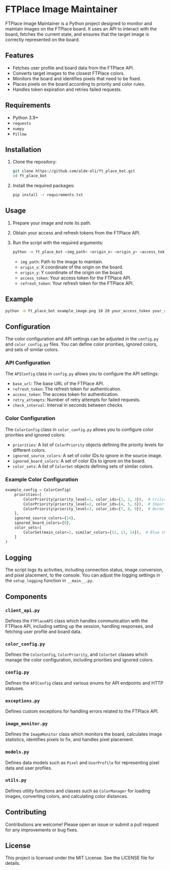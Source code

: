 # FTPlace Image Maintainer

FTPlace Image Maintainer is a Python project designed to monitor and maintain images on the FTPlace board. It uses an API to interact with the board, fetches the current state, and ensures that the target image is correctly represented on the board.

## Features

- Fetches user profile and board data from the FTPlace API.
- Converts target images to the closest FTPlace colors.
- Monitors the board and identifies pixels that need to be fixed.
- Places pixels on the board according to priority and color rules.
- Handles token expiration and retries failed requests.

## Requirements

- Python 3.9+
- `requests`
- `numpy`
- `Pillow`

## Installation

1. Clone the repository:
    ```sh
    git clone https://github.com/alde-oli/ft_place_bot.git
    cd ft_place_bot
    ```

2. Install the required packages:
    ```sh
    pip install -r requirements.txt
    ```

## Usage

1. Prepare your image and note its path.
2. Obtain your access and refresh tokens from the FTPlace API.
3. Run the script with the required arguments:
    ```sh
    python -m ft_place_bot <img_path> <origin_x> <origin_y> <access_token> <refresh_token>
    ```

    - `img_path`: Path to the image to maintain.
    - `origin_x`: X coordinate of the origin on the board.
    - `origin_y`: Y coordinate of the origin on the board.
    - `access_token`: Your access token for the FTPlace API.
    - `refresh_token`: Your refresh token for the FTPlace API.

## Example

```sh
python -m ft_place_bot example_image.png 10 20 your_access_token your_refresh_token
```

## Configuration

The color configuration and API settings can be adjusted in the `config.py` and `color_config.py` files. You can define color priorities, ignored colors, and sets of similar colors.

### API Configuration

The `APIConfig` class in `config.py` allows you to configure the API settings:

- `base_url`: The base URL of the FTPlace API.
- `refresh_token`: The refresh token for authentication.
- `access_token`: The access token for authentication.
- `retry_attempts`: Number of retry attempts for failed requests.
- `check_interval`: Interval in seconds between checks.

### Color Configuration

The `ColorConfig` class in `color_config.py` allows you to configure color priorities and ignored colors:

- `priorities`: A list of `ColorPriority` objects defining the priority levels for different colors.
- `ignored_source_colors`: A set of color IDs to ignore in the source image.
- `ignored_board_colors`: A set of color IDs to ignore on the board.
- `color_sets`: A list of `ColorSet` objects defining sets of similar colors.

### Example Color Configuration

```python
example_config = ColorConfig(
    priorities=[
        ColorPriority(priority_level=1, color_ids={1, 2, 3}),  # Critical colors
        ColorPriority(priority_level=2, color_ids={4, 5, 6}),  # Important colors
        ColorPriority(priority_level=3, color_ids={7, 8, 9}),  # Normal colors
    ],
    ignored_source_colors={14},
    ignored_board_colors={0},
    color_sets=[
        ColorSet(main_color=2, similar_colors={12, 13, 14}),  # Blue shades
    ]
)
```

## Logging

The script logs its activities, including connection status, image conversion, and pixel placement, to the console. You can adjust the logging settings in the `setup_logging` function in `__main__.py`.

## Components

### `client_api.py`

Defines the `FTPlaceAPI` class which handles communication with the FTPlace API, including setting up the session, handling responses, and fetching user profile and board data.

### `color_config.py`

Defines the `ColorConfig`, `ColorPriority`, and `ColorSet` classes which manage the color configuration, including priorities and ignored colors.

### `config.py`

Defines the `APIConfig` class and various enums for API endpoints and HTTP statuses.

### `exceptions.py`

Defines custom exceptions for handling errors related to the FTPlace API.

### `image_monitor.py`

Defines the `ImageMonitor` class which monitors the board, calculates image statistics, identifies pixels to fix, and handles pixel placement.

### `models.py`

Defines data models such as `Pixel` and `UserProfile` for representing pixel data and user profiles.

### `utils.py`

Defines utility functions and classes such as `ColorManager` for loading images, converting colors, and calculating color distances.

## Contributing

Contributions are welcome! Please open an issue or submit a pull request for any improvements or bug fixes.

## License

This project is licensed under the MIT License. See the LICENSE file for details.
